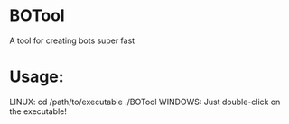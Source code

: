 # BOTool
A tool for creating bots super fast

# Usage:
  LINUX: cd /path/to/executable
         ./BOTool
  WINDOWS:
         Just double-click on the executable!